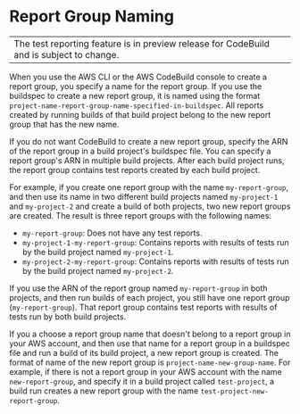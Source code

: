 # Report Group Naming<a name="test-report-group-naming"></a>


|  | 
| --- |
| The test reporting feature is in preview release for CodeBuild and is subject to change\. | 

 When you use the AWS CLI or the AWS CodeBuild console to create a report group, you specify a name for the report group\. If you use the buildspec to create a new report group, it is named using the format `project-name-report-group-name-specified-in-buildspec`\. All reports created by running builds of that build project belong to the new report group that has the new name\. 

 If you do not want CodeBuild to create a new report group, specify the ARN of the report group in a build project's buildspec file\. You can specify a report group's ARN in multiple build projects\. After each build project runs, the report group contains test reports created by each build project\. 

 For example, if you create one report group with the name `my-report-group`, and then use its name in two different build projects named `my-project-1` and `my-project-2` and create a build of both projects, two new report groups are created\. The result is three report groups with the following names: 
+  `my-report-group`: Does not have any test reports\. 
+  `my-project-1-my-report-group`: Contains reports with results of tests run by the build project named `my-project-1`\. 
+  `my-project-2-my-report-group`: Contains reports with results of tests run by the build project named `my-project-2`\. 

 If you use the ARN of the report group named `my-report-group` in both projects, and then run builds of each project, you still have one report group \(`my-report-group`\)\. That report group contains test reports with results of tests run by both build projects\. 

 If you a choose a report group name that doesn't belong to a report group in your AWS account, and then use that name for a report group in a buildspec file and run a build of its build project, a new report group is created\. The format of name of the new report group is `project-name-new-group-name`\. For example, if there is not a report group in your AWS account with the name `new-report-group`, and specify it in a build project called `test-project`, a build run creates a new report group with the name `test-project-new-report-group`\. 
